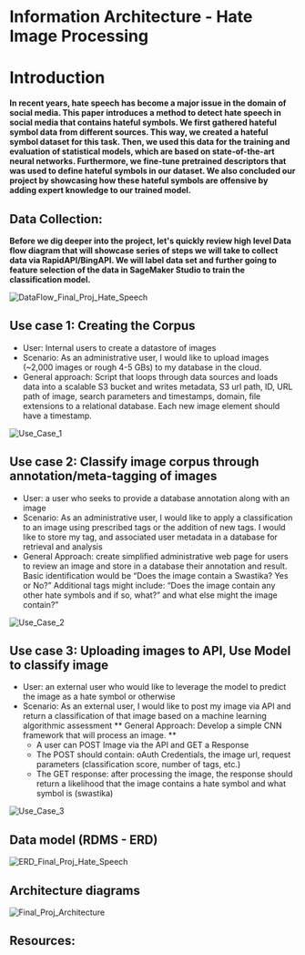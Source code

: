 # Information Architecture - Hate Image Processing 

# Introduction
**In recent years, hate speech has become a major issue in the domain of social media. 
This paper introduces a method to detect hate speech in social media that contains hateful symbols. We first gathered hateful symbol data from different sources. This way, we created a hateful symbol dataset for this task. Then, we used this data for the training and evaluation of statistical models, which are based on state-of-the-art neural networks. Furthermore, we fine-tune pretrained descriptors that was used to define hateful symbols in our dataset. We also concluded our project by showcasing how these hateful symbols are offensive by adding expert knowledge to our trained model.** 

## Data Collection: 
**Before we dig deeper into the project, let's quickly review high level Data flow diagram that will showcase series of steps we will take to collect data via RapidAPI/BingAPI. We will label data set and further going to feature selection of the data in SageMaker Studio to train the classification model.**

![DataFlow_Final_Proj_Hate_Speech](https://user-images.githubusercontent.com/41594893/90071349-646fbf80-dcc3-11ea-9c81-41301d748235.jpeg)

## Use case 1: Creating the Corpus
*	User: Internal users to create a datastore of images
*	Scenario: As an administrative user, I would like to upload images (~2,000 images or rough 4-5 GBs)  to my database in the cloud. 
*	General approach: Script that loops through data sources and loads data into a scalable S3 bucket and writes metadata, S3 url path, ID, URL path of image, search parameters and timestamps, domain, file extensions to a relational database.  Each new image element should have a timestamp. 

![Use_Case_1](https://user-images.githubusercontent.com/41594893/90063148-ee655b80-dcb6-11ea-84ca-82208afd122d.jpeg)


##	Use case 2: Classify image corpus through annotation/meta-tagging of images
*	User: a user who seeks to provide a database annotation along with an image
*	Scenario: As an administrative user, I would like to apply a classification to an image using prescribed tags or the addition of new tags. I would like to store my tag, and associated user metadata in a database for retrieval and analysis
*	General Approach:  create simplified administrative web page for users to review an image and store in a database their annotation and result. Basic identification would be “Does the image contain a Swastika? Yes or No?” Additional tags might include: “Does the image contain any other hate symbols and if so, what?” and what else might the image contain?”

![Use_Case_2](https://user-images.githubusercontent.com/41594893/90063183-f8875a00-dcb6-11ea-82d2-a62f3a06563a.jpeg)

##	Use case 3: Uploading images to API, Use Model to classify image
*	User: an external user who would like to leverage the model to predict the image as a hate symbol or otherwise
*	Scenario: As an external user, I would like to post my image via API and return a classification of that image based on a machine learning algorithmic assessment
**	General Approach:  Develop a simple CNN framework that will process an image. **
    *	A user can POST Image via the API and GET a Response
    *	The POST should contain: oAuth Credentials, the image url, request parameters (classification score, number of tags, etc.)
    *	The GET response: after processing the image, the response should return a likelihood that the image contains a hate symbol and what symbol is (swastika)

![Use_Case_3](https://user-images.githubusercontent.com/41594893/90063189-fae9b400-dcb6-11ea-9db9-3c7d3ccaa7ce.jpeg)

## 	Data model (RDMS - ERD)
![ERD_Final_Proj_Hate_Speech](https://user-images.githubusercontent.com/41594893/90071256-3db18900-dcc3-11ea-8d8f-dca9ee559146.jpeg)

## 	Architecture diagrams
![Final_Proj_Architecture](https://user-images.githubusercontent.com/41594893/90071278-45712d80-dcc3-11ea-8445-3382d02361e9.jpeg)

## Resources: 


